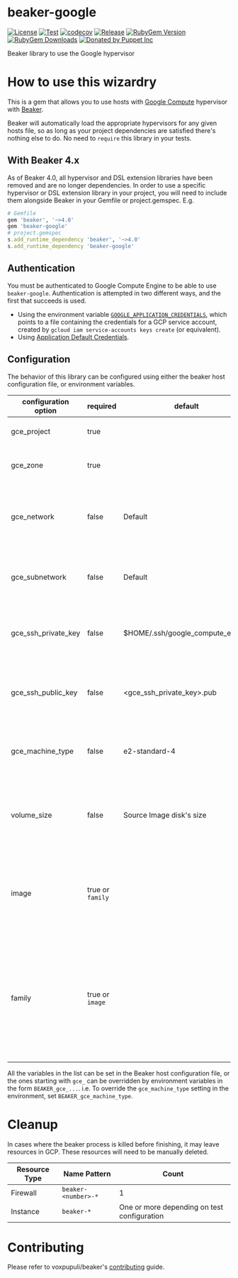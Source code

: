 # beaker-google

[![License](https://img.shields.io/github/license/voxpupuli/beaker-google.svg)](https://github.com/voxpupuli/beaker-google/blob/master/LICENSE)
[![Test](https://github.com/voxpupuli/beaker-google/actions/workflows/ci.yml/badge.svg)](https://github.com/voxpupuli/beaker-google/actions/workflows/ci.yml)
[![codecov](https://codecov.io/gh/voxpupuli/beaker-google/branch/main/graph/badge.svg)](https://codecov.io/gh/voxpupuli/beaker-google)
[![Release](https://github.com/voxpupuli/beaker-google/actions/workflows/release.yml/badge.svg)](https://github.com/voxpupuli/beaker-google/actions/workflows/release.yml)
[![RubyGem Version](https://img.shields.io/gem/v/beaker-google.svg)](https://rubygems.org/gems/beaker-google)
[![RubyGem Downloads](https://img.shields.io/gem/dt/beaker-google.svg)](https://rubygems.org/gems/beaker-google)
[![Donated by Puppet Inc](https://img.shields.io/badge/donated%20by-Puppet%20Inc-fb7047.svg)](#transfer-notice)

Beaker library to use the Google hypervisor

# How to use this wizardry

This is a gem that allows you to use hosts with [Google Compute](https://cloud.google.com/compute) hypervisor with [Beaker](https://github.com/voxpupuli/beaker).

Beaker will automatically load the appropriate hypervisors for any given hosts file, so as long as your project dependencies are satisfied there's nothing else to do. No need to `require` this library in your tests.

## With Beaker 4.x

As of Beaker 4.0, all hypervisor and DSL extension libraries have been removed and are no longer dependencies. In order to use a specific hypervisor or DSL extension library in your project, you will need to include them alongside Beaker in your Gemfile or project.gemspec. E.g.

```ruby
# Gemfile
gem 'beaker', '~>4.0'
gem 'beaker-google'
# project.gemspec
s.add_runtime_dependency 'beaker', '~>4.0'
s.add_runtime_dependency 'beaker-google'
```

## Authentication

You must be authenticated to Google Compute Engine to be able to use `beaker-google`. Authentication is attempted in two different ways, and the first that succeeds is used.

- Using the environment variable [`GOOGLE_APPLICATION_CREDENTIALS`](https://cloud.google.com/docs/authentication/production#passing_variable), which points to a file containing the credentials for a GCP service account, created by `gcloud iam service-accounts keys create` (or equivalent).
- Using [Application Default Credentials](https://cloud.google.com/docs/authentication/production).

## Configuration

The behavior of this library can be configured using either the beaker host configuration file, or environment variables.

| configuration option | required         | default                          | description                                                                                                                                                                                                                                                                                   |
| -------------------- | ---------------- | -------------------------------- | --------------------------------------------------------------------------------------------------------------------------------------------------------------------------------------------------------------------------------------------------------------------------------------------- |
| gce_project          | true             |                                  | The ID of the Google GCP project to host resources.                                                                                                                                                                                                                                           |
| gce_zone             | true             |                                  | The zone to place compute instances in. The region is calculated from the zone name.                                                                                                                                                                                                          |
| gce_network          | false            | Default                          | The name of the network to attach to instances. If the project uses the default network, this and `gce_subnetwork` can be left empty.                                                                                                                                                         |
| gce_subnetwork       | false            | Default                          | THe name of the subnetwork to attach to the instances network interface. If the Default network is not used, this must be supplied.                                                                                                                                                           |
| gce_ssh_private_key  | false            | $HOME/.ssh/google_compute_engine | The file path of the private key to use to connect to instances. If using the key created by the gcloud tool, this can be left blank.                                                                                                                                                         |
| gce_ssh_public_key   | false            | <gce_ssh_private_key>.pub        | The file path of the public key to upload to the instance. If left blank, attempt to use the file at `gce_ssh_private_key` with a `.pub` extension.                                                                                                                                           |
| gce_machine_type     | false            | e2-standard-4                    | The machine type to use for the instance. If the `BEAKER_gce_machine_type` environment variable is set, it will be used for all hosts.                                                                                                                                                        |
| volume_size          | false            | Source Image disk's size         | The size of the boot disk for the image. If unset, the disk will be the same size as the image's boot disk. Provided size must be equal to or larger than the image's disk size.                                                                                                              |
| image                | true or `family` |                                  | The image to use for creating this instance. It can be either in the form `{project}/{image}` to use an image in a different project, or `{image}`, which will look for the image in `gce_project`.                                                                                           |
| family               | true or `image`  |                                  | The image family to use for creating this instance. It can be either in the form `{project}/{family}` to use an image from a family in a different project, or `{family}`, which will look for the image family in `gce_project`. The latest non-deprecated image in the family will be used. |

All the variables in the list can be set in the Beaker host configuration file, or the ones starting with `gce_` can be overridden by environment variables in the form `BEAKER_gce_...`. i.e. To override the `gce_machine_type` setting in the environment, set `BEAKER_gce_machine_type`.

# Cleanup

In cases where the beaker process is killed before finishing, it may leave resources in GCP. These resources will need to be manually deleted.

| Resource Type | Name Pattern        | Count                                       |
| ------------- | ------------------- | ------------------------------------------- |
| Firewall      | `beaker-<number>-*` | 1                                           |
| Instance      | `beaker-*`          | One or more depending on test configuration |

# Contributing

Please refer to voxpupuli/beaker's [contributing](https://github.com/voxpupuli/beaker/blob/master/CONTRIBUTING.md) guide.
